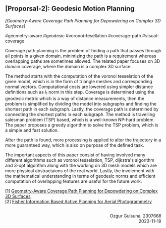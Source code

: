 ## \[Proporsal-2\]: Geodesic Motion Planning ##
_\[Geometry-Aware Coverage Path Planning for Depowdering on Complex 3D Surfaces\]_  

#geometry-aware #geodesic #voronoi-tesellation #coverage-path #visual-coverage 

   Coverage path planning is the problem of finding a path that passes through all points in a given domain, minimizing the path is a requirement whereas overlapping paths are sometimes allowed. The related paper focuses on 3D domain coverage, where the domain is a complex 3D surface.

   The method starts with the computation of the voronoi tesselation of the given model, which is in the form of triangle meshes and corresponding normal vectors. Computational costs are lowered using simpler distance definitions such as $l_1$ norm in this step. Coverage is determined using the geodesic metric which is a way of distance measurements, then the problem is simplified by dividing the model into subgraphs and finding the shortest path in each subgraph. Lastly, the coverage path is determined by connecting the shortest paths in each subgraph. The method is travelling salesman problem (TSP) based, which is a well-known NP-hard problem. The paper proposes a greedy algorithm to solve the TSP problem, which is a simple and fast solution.

   After the path is found, more processing is applied to alter the trajectory in a more guaranteed way, which is also on purpose of the defined task.

   The important aspects of this paper consist of having involved many different algorithms such as voronoi tesselation, TSP, dijkstra's algorithm and 3-opt algorithm along with the working on 3D mesh models which are more physical abstractaions of the real world. Lastly, the involement with the mathematical understanding in terms of geodesic norms and efficient computation of overlapping features are useful for the future work.

\[1\] [Geometry-Aware Coverage Path Planning for Depowdering on Complex 3D Surfaces](https://ieeexplore.ieee.org/stamp/stamp.jsp?arnumber=10187673)  
\[2\] [Fisher Information Based Active Planning for Aerial Photogrammetry](https://www.research-collection.ethz.ch/bitstream/handle/20.500.11850/617407/ICRA23_3007_FI.pdf?sequence=1)  

## ##
<h7>
<div dir="rtl">Ozgur Gulsuna, 2307668</div>
<div dir="rtl">2023-11-19</div>
</h7>


